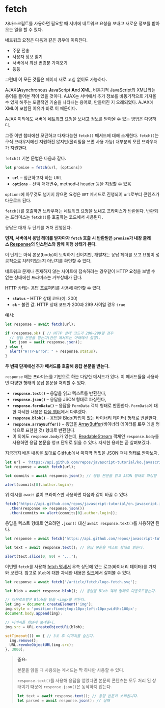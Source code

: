 # fetch

자바스크립트를 사용하면 필요할 때 서버에 네트워크 요청을 보내고 새로운 정보를 받아오는 일을 할 수 있다.

네트워크 요청은 다음과 같은 경우에 이뤄진다.

- 주문 전송
- 사용자 정보 읽기
- 서버에서 최신 변경분 가져오기
- 등등

그런데 이 모든 것들은 페이지 새로 고침 없이도 가능하다.

AJAX(**A**synchronous **J**avaScript **A**nd **X**ML, 비동기적 JavaScript와 XML)라는 용어를 들어본 적이 있을 것이다. AJAX는 서버에서 추가 정보를 비동기적으로 가져올 수 있게 해주는 포괄적인 기술을 나타내는 용어로, 만들어진 지 오래되었다. AJAX에 XML이 포함된 이유가 바로 이 때문이다.

AJAX 이외에도 서버에 네트워크 요청을 보내고 정보를 받아올 수 있는 방법은 다양하다.

그중 이번 챕터에선 모던하고 다재다능한 `fetch()` 메서드에 대해 소개한다. `fetch()`는 구식 브라우저에선 지원하진 않지만(폴리필을 쓰면 사용 가능) 대부분의 모던 브라우저가 지원한다.

`fetch()` 기본 문법은 다음과 같다.

```js
let promise = fetch(url, [options])
```

- **`url`** – 접근하고자 하는 URL
- **`options`** – 선택 매개변수, method나 header 등을 지정할 수 있음

`options`에 아무것도 넘기지 않으면 요청은 `GET` 메서드로 진행되어 `url`로부터 콘텐츠가 다운로드 된다.

`fetch()`를 호출하면 브라우저는 네트워크 요청을 보내고 프라미스가 반환된다. 반환되는 프라미스는 `fetch()`를 호출하는 코드에서 사용된다.

응답은 대개 두 단계를 거쳐 진행된다.

**먼저, 서버에서 응답 헤더를 받자마자 `fetch` 호출 시 반환받은 `promise`가 내장 클래스 [Response](https://fetch.spec.whatwg.org/#response-class)의 인스턴스와 함께 이행 상태가 된다.**

이 단계는 아직 본문(body)이 도착하기 전이지만, 개발자는 응답 헤더를 보고 요청이 성공적으로 처리되었는지 아닌지를 확인할 수 있다.

네트워크 문제나 존재하지 않는 사이트에 접속하려는 경우같이 HTTP 요청을 보낼 수 없는 상태에선 프라미스는 거부상태가 된다.

HTTP 상태는 응답 프로퍼티를 사용해 확인할 수 있다.

- **`status`** – HTTP 상태 코드(예: 200)
- **`ok`** – 불린 값. HTTP 상태 코드가 200과 299 사이일 경우 `true`

예시:

```js
let response = await fetch(url);

if (response.ok) { // HTTP 상태 코드가 200~299일 경우
  // 응답 몬문을 받는다(관련 메서드는 아래에서 설명).
  let json = await response.json();
} else {
  alert("HTTP-Error: " + response.status);
}
```

**두 번째 단계에선 추가 메서드를 호출해 응답 본문을 받는다.**

`response` 에는 프라미스를 기반으로 하는 다양한 메서드가 있다. 이 메서드들을 사용하면 다양한 형태의 응답 본문을 처리할 수 있다.

- **`response.text()`** – 응답을 읽고 텍스트를 반환한다,
- **`response.json()`** – 응답을 JSON 형태로 파싱한다,
- **`response.formData()`** – 응답을 `FormData` 객체 형태로 반환한다. `FormData`에 대한 자세한 내용은 [다음 챕터](https://ko.javascript.info/formdata)에서 다루겠다.
- **`response.blob()`** – 응답을 [Blob](https://ko.javascript.info/blob)(타입이 있는 바이너리 데이터) 형태로 반환한다.
- **`response.arrayBuffer()`** – 응답을 [ArrayBuffer](https://ko.javascript.info/arraybuffer-binary-arrays)(바이너리 데이터를 로우 레벨 형식으로 표현한 것) 형태로 반환한다.
- 이 외에도 `response.body`가 있는데, [ReadableStream](https://streams.spec.whatwg.org/#rs-class) 객체인 `response.body`를 사용하면 응답 본문을 청크 단위로 읽을 수 있다. 자세한 용례는 곧 살펴보겠다.

지금까지 배운 내용을 토대로 GitHub에서 마지막 커밋을 JSON 객체 형태로 받아보자.

```js
let url = 'https://api.github.com/repos/javascript-tutorial/ko.javascript.info/commits';
let response = await fetch(url);

let commits = await response.json(); // 응답 본문을 읽고 JSON 형태로 파싱함

alert(commits[0].author.login);
```

위 예시를 `await` 없이 프라미스만 사용하면 다음과 같이 바꿀 수 있다.

```js
fetch('https://api.github.com/repos/javascript-tutorial/en.javascript.info/commits')
  .then(response => response.json())
  .then(commits => alert(commits[0].author.login));
```

응답을 텍스트 형태로 얻으려면 `.json()` 대신 `await response.text()`를 사용하면 된다.

```js
let response = await fetch('https://api.github.com/repos/javascript-tutorial/en.javascript.info/commits');

let text = await response.text(); // 응답 본문을 텍스트 형태로 읽는다.

alert(text.slice(0, 80) + '...');
```

이번엔 `fetch`를 사용해 [fetch 명세서](https://fetch.spec.whatwg.org/) 우측 상단에 있는 로고(바이너리 데이터)를 가져와 보겠다. 참고로 `Blob`에 대한 자세한 내용은 [링크](https://ko.javascript.info/blob)에서 살펴볼 수 있다.

```js
let response = await fetch('/article/fetch/logo-fetch.svg');

let blob = await response.blob(); // 응답을 Blob 객체 형태로 다운로드받는다.

// 다운로드받은 Blob을 담을 <img>를 만든다.
let img = document.createElement('img');
img.style = 'position:fixed;top:10px;left:10px;width:100px';
document.body.append(img);

// 이미지를 화면에 보여준다.
img.src = URL.createObjectURL(blob);

setTimeout(() => { // 3초 후 이미지를 숨긴다.
  img.remove();
  URL.revokeObjectURL(img.src);
}, 3000);
```

>**중요:**
>
>본문을 읽을 때 사용되는 메서드는 딱 하나만 사용할 수 있다.
>
>`response.text()`를 사용해 응답을 얻었다면 본문의 콘텐츠는 모두 처리 된 상태이기 때문에 `response.json()`은 동작하지 않는다.
>
>```js
>let text = await response.text(); // 응답 본문이 소비됩니다.
>let parsed = await response.json(); // 실패
>```


